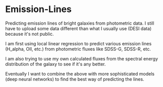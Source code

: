 # Emission-Lines
Predicting emission lines of bright galaxies from photometric data. I still have to upload some data different than what I usually use (DESI data) because it's not public.

I am first using local linear regression to predict various emission lines (H_alpha, OII, etc.) from photometric fluxes like SDSS-G, SDSS-R, etc.

I am also trying to use my own calculated fluxes from the spectral energy distribution of the galaxy to see if it's any better.

Eventually I want to combine the above with more sophisticated models (deep neural networks) to find the best way of predicting the lines.
